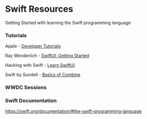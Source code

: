 # Swift Resources
Getting Started with learning the Swift programming language

### Tutorials
Apple - [Developer Tutorials](https://developer.apple.com/tutorials/app-dev-training)

Ray Wenderlich - [SwiftUI: Getting Started](https://www.raywenderlich.com/3715234-swiftui-getting-started)

Hacking with Swift - [Learn SwiftUI](https://www.hackingwithswift.com/articles/196/learn-swiftui-with-free-tutorials)

Swift by Sundell - [Basics of Combine](https://www.swiftbysundell.com/basics/combine/)


### WWDC Sessions


### Swift Documentation
https://swift.org/documentation/#the-swift-programming-language
